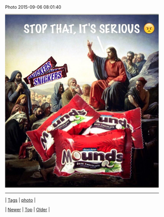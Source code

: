 <!--
title: Photo 2015-09-06 08
date: 2020-06-28T15:27:00.091Z
tags: photo
-->


Photo 2015-09-06 08:01:40

![](128465948207-0.jpg)

<!--BOTTOM-POST-NAVIGATION-->
---

| [Tags](tags.md) | [photo](tag-photo.md) |

| [Newer](128394417269.md) | [Top](index.md) | [Older](128716259369.md) |